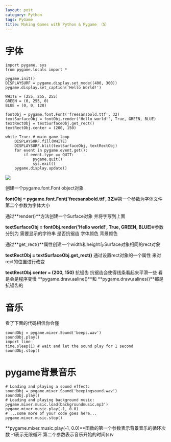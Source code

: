 ```yaml
---
layout: post
category: Python
tags: PyGame
title: Making Games with Python & Pygame （5）
---
```

# 字体 #
	import pygame, sys
	from pygame.locals import *
	
	pygame.init()
	DISPLAYSURF = pygame.display.set_mode((400, 300))
	pygame.display.set_caption('Hello World!')
	
	WHITE = (255, 255, 255)
	GREEN = (0, 255, 0)
	BLUE = (0, 0, 128)
	
	fontObj = pygame.font.Font('freesansbold.ttf', 32)
	textSurfaceObj = fontObj.render('Hello world!', True, GREEN, BLUE)
	textRectObj = textSurfaceObj.get_rect()
	textRectObj.center = (200, 150)
	
	while True: # main game loop
	    DISPLAYSURF.fill(WHITE)
	    DISPLAYSURF.blit(textSurfaceObj, textRectObj)
	    for event in pygame.event.get():
	        if event.type == QUIT:
	            pygame.quit()
	            sys.exit()
	    pygame.display.update()

![](http://bcs.duapp.com/blog-pyiner/J3SXIX_BOLM28FFG9E.jpg?sign=MBO:528b10b38a1b368b5a572d8d459f541b:q8xrCvHkYlNA%2BzGnCyqBOpKpAIw%3D)

创建一个pygame.font.Font object对象

**fontObj = pygame.font.Font('freesansbold.ttf', 32)**#第一个参数为字体文件 第二个参数为字体大小

通过**render()**方法创建一个Surface对象 并将字写到上面

**textSurfaceObj = fontObj.render('Hello world!', True, GREEN, BLUE)**#参数分别为 需要显示的字符串 是否抗锯齿 字体颜色 背景颜色

通过**get_rect()**属性创建一个width和height与Surface对象相同的rect对象

**textRectObj = textSurfaceObj.get_rect()**
通过设置rect对象的一个属性 来对rect的位置进行改变

**textRectObj.center = (200, 150)**
抗锯齿
抗锯齿会使得线条看起来平滑一些 看是会是程序变慢 **pygame.draw.aaline()**和
**pygame.draw.aalines()**都是抗锯齿的
# 音乐 #
看了下面的代码相信你会懂

	soundObj = pygame.mixer.Sound('beeps.wav')
	soundObj.play()
	import time
	time.sleep(1) # wait and let the sound play for 1 second
	soundObj.stop()
# pygame背景音乐 #

	# Loading and playing a sound effect:
	soundObj = pygame.mixer.Sound('beepingsound.wav')
	soundObj.play()
	# Loading and playing background music:
	pygame.mixer.music.load(backgroundmusic.mp3')
	pygame.mixer.music.play(-1, 0.0)
	# ...some more of your code goes here...
	pygame.mixer.music.stop()

**pygame.mixer.music.play(-1, 0.0)**函数的第一个参数表示背景音乐的循环次数 -1表示无限循环 第二个参数表示音乐开始的时间(s)v